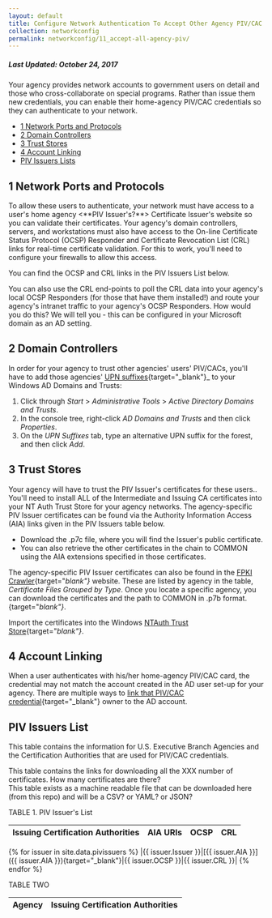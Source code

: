 ```yaml
---
layout: default
title: Configure Network Authentication To Accept Other Agency PIV/CAC Cards
collection: networkconfig
permalink: networkconfig/11_accept-all-agency-piv/
---
```


##### Last Updated: October 24, 2017

Your agency provides network accounts to government users on detail and those who cross-collaborate on special programs. Rather than issue them new credentials, you can enable their home-agency PIV/CAC credentials so they can authenticate to your network.

* [1 Network Ports and Protocols](#1-network-ports-and-protocols)
* [2 Domain Controllers](#2-domain-controllers)
* [3 Trust Stores](#3-trust-stores)
* [4 Account Linking](#4-account-linking)
* [PIV Issuers Lists](#piv-issuers-lists)

## 1 Network Ports and Protocols
<!--We don't use the terms "network ports and protocols" anywhere. Firewall configuration? Is the need for network access to PIV Issuer website in order for DCs, servers, and workstations to have access OCSP and CRLs? If so, then we can reduce some redundancy in this paragraph.-->
<!--It sounds like the admin is validating the user's PIV/CAC certificate for first-time log in via the PIV Issuer website AND then validating it again via the OCSP and CRLs. Is this correct?-->To allow these users to authenticate, your network must have access to a user's home agency <**PIV Issuer's?**> Certificate Issuer's website so you can validate their certificates<!--Is the "Certificate Issuer" the same as the "PIV Issuer"?-->. Your agency's domain controllers, servers, and workstations must also have access to the On-line Certificate Status Protocol (OCSP) Responder and Certificate Revocation List (CRL) links for real-time certificate validation. For this to work, you'll need to configure your firewalls to allow this access.

You can find the OCSP and CRL links in the PIV Issuers List below.

You can also use the CRL end-points to poll<!--Does the OCSP Responder poll the CRL end-points to import their data?--> the CRL data into your agency's local OCSP Responders (for those that have them installed!) and route your agency's intranet traffic<!--What part of the intranet traffic?--> to your agency's OCSP Responders. How would you do this?  We will tell you - this can be configured in your Microsoft domain as an AD setting.

## 2 Domain Controllers

In order for your agency to trust other agencies' users' PIV/CACs, you'll have to add those agencies' [UPN suffixes](https://technet.microsoft.com/en-us/library/cc772007(v=ws.11).aspx){target="_blank"}_ to your Windows AD Domains and Trusts:

1. Click through _Start_ &gt; _Administrative Tools_ &gt; _Active Directory Domains and Trusts_.
2. In the console tree, right-click _AD Domains and Trusts_ and then click _Properties_.
3. On the _UPN Suffixes_ tab, type an alternative UPN suffix for the forest, and then click _Add_.

## 3 Trust Stores

Your agency will have to trust the PIV Issuer's certificates for these users.<!--meaning?-->. You'll need to install ALL of the Intermediate and Issuing CA certificates into your NT Auth Trust Store for your agency networks. The agency-specific PIV Issuer certificates can be found via the Authority Information Access (AIA) links given in the PIV Issuers table below. 

* Download the .p7c file, where you will find the Issuer's public certificate. 
* You can also retrieve the other certificates in the chain to COMMON using the AIA extensions <!--Links?--->specified in those certificates.

The agency-specific PIV Issuer certificates can also be found in the [FPKI Crawler](https://fpki-graph.fpki-lab.gov/crawler/){target="_blank"}_ website. These are listed by agency in the table, _Certificate Files Grouped by Type_. Once you locate a specific agency, you can download the certificates and the path to COMMON in .p7b format.
{target="_blank"}_.

Import the certificates into the Windows [NTAuth Trust Store](https://piv.idmanagement.gov/networkconfig/trustedroots/){target="_blank"}_.

## 4 Account Linking

When a user authenticates with his/her home-agency PIV/CAC card, the credential may not match the account created in the AD user set-up for your agency. There are multiple ways to [link that PIV/CAC credential](https://piv.idmanagement.gov/networkconfig/accounts/){target="_blank"} owner to the AD account.

## PIV Issuers List

This table contains the information for U.S. Executive Branch Agencies and the Certification Authorities that are used for PIV/CAC credentials.
 
This table contains the links for downloading all the XXX number of certificates.  How many certificates are there?  
This table exists as a machine readable file that can be downloaded here (from this repo) and will be a CSV? or YAML? or JSON?

TABLE 1. PIV Issuer's List

| Issuing Certification Authorities | AIA URIs | OCSP  | CRL |
|------|-------|-------|------
{% for issuer in site.data.pivissuers %}
|{{ issuer.Issuer }}|[{{ issuer.AIA }}]({{ issuer.AIA }}){target="_blank"}|{{ issuer.OCSP }}|{{ issuer.CRL }}|
{% endfor %}

TABLE TWO

| Agency | Issuing Certification Authorities |
|------|-------------|



